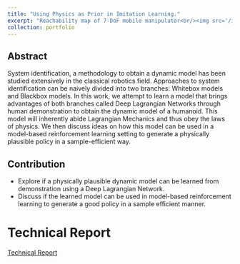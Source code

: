 ```yaml
---
title: "Using Physics as Prior in Imitation Learning."
excerpt: "Reachability map of 7-DoF mobile manipulator<br/><img src='/images/physics_as_prior_500.png'>"
collection: portfolio
---
```


## Abstract

System identification, a methodology to obtain a dynamic model has been studied extensively in the classical robotics field. Approaches to system identification can be naively divided into two branches: Whitebox models and Blackbox models. In this work, we attempt to learn a model that brings advantages of both branches called Deep Lagrangian Networks through human demonstration to obtain the dynamic model of a humanoid. This model will inherently abide Lagrangian Mechanics and thus obey the laws of physics. We then discuss ideas on how this model can be used in a model-based reinforcement learning setting to generate a physically plausible policy in a sample-efficient way. 

## Contribution
- Explore if a physically plausible dynamic model can be learned from demonstration using a Deep Lagrangian Network.
- Discuss if the learned model can be used in model-based reinforcement learning to generate a good policy in a sample efficient manner.

# Technical Report
[Technical Report](http://ywkim0606.github.io/files/physics_prior.pdf)

